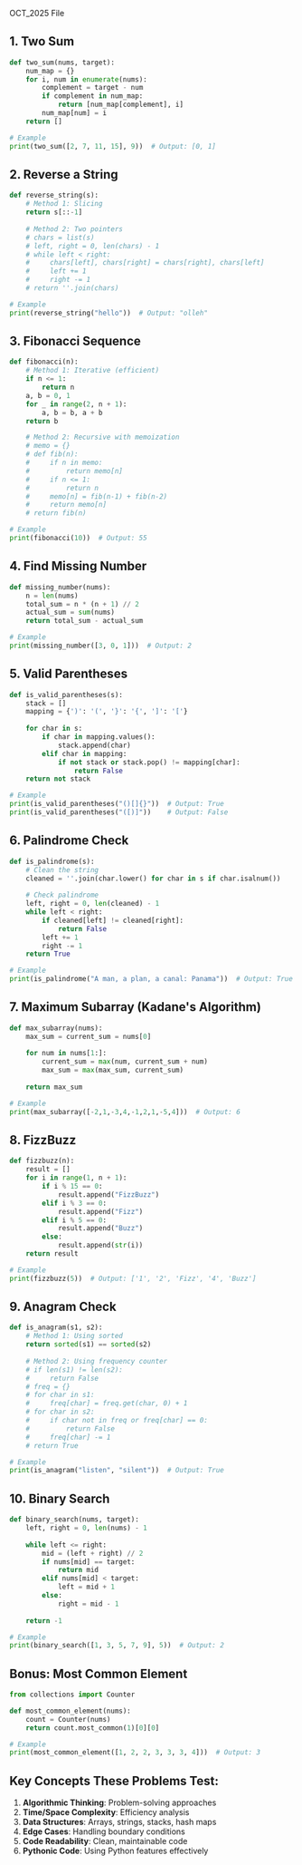 OCT_2025 File


## 1. Two Sum
```python
def two_sum(nums, target):
    num_map = {}
    for i, num in enumerate(nums):
        complement = target - num
        if complement in num_map:
            return [num_map[complement], i]
        num_map[num] = i
    return []

# Example
print(two_sum([2, 7, 11, 15], 9))  # Output: [0, 1]
```

## 2. Reverse a String
```python
def reverse_string(s):
    # Method 1: Slicing
    return s[::-1]
    
    # Method 2: Two pointers
    # chars = list(s)
    # left, right = 0, len(chars) - 1
    # while left < right:
    #     chars[left], chars[right] = chars[right], chars[left]
    #     left += 1
    #     right -= 1
    # return ''.join(chars)

# Example
print(reverse_string("hello"))  # Output: "olleh"
```

## 3. Fibonacci Sequence
```python
def fibonacci(n):
    # Method 1: Iterative (efficient)
    if n <= 1:
        return n
    a, b = 0, 1
    for _ in range(2, n + 1):
        a, b = b, a + b
    return b

    # Method 2: Recursive with memoization
    # memo = {}
    # def fib(n):
    #     if n in memo:
    #         return memo[n]
    #     if n <= 1:
    #         return n
    #     memo[n] = fib(n-1) + fib(n-2)
    #     return memo[n]
    # return fib(n)

# Example
print(fibonacci(10))  # Output: 55
```

## 4. Find Missing Number
```python
def missing_number(nums):
    n = len(nums)
    total_sum = n * (n + 1) // 2
    actual_sum = sum(nums)
    return total_sum - actual_sum

# Example
print(missing_number([3, 0, 1]))  # Output: 2
```

## 5. Valid Parentheses
```python
def is_valid_parentheses(s):
    stack = []
    mapping = {')': '(', '}': '{', ']': '['}
    
    for char in s:
        if char in mapping.values():
            stack.append(char)
        elif char in mapping:
            if not stack or stack.pop() != mapping[char]:
                return False
    return not stack

# Example
print(is_valid_parentheses("()[]{}"))  # Output: True
print(is_valid_parentheses("([)]"))    # Output: False
```

## 6. Palindrome Check
```python
def is_palindrome(s):
    # Clean the string
    cleaned = ''.join(char.lower() for char in s if char.isalnum())
    
    # Check palindrome
    left, right = 0, len(cleaned) - 1
    while left < right:
        if cleaned[left] != cleaned[right]:
            return False
        left += 1
        right -= 1
    return True

# Example
print(is_palindrome("A man, a plan, a canal: Panama"))  # Output: True
```

## 7. Maximum Subarray (Kadane's Algorithm)
```python
def max_subarray(nums):
    max_sum = current_sum = nums[0]
    
    for num in nums[1:]:
        current_sum = max(num, current_sum + num)
        max_sum = max(max_sum, current_sum)
    
    return max_sum

# Example
print(max_subarray([-2,1,-3,4,-1,2,1,-5,4]))  # Output: 6
```

## 8. FizzBuzz
```python
def fizzbuzz(n):
    result = []
    for i in range(1, n + 1):
        if i % 15 == 0:
            result.append("FizzBuzz")
        elif i % 3 == 0:
            result.append("Fizz")
        elif i % 5 == 0:
            result.append("Buzz")
        else:
            result.append(str(i))
    return result

# Example
print(fizzbuzz(5))  # Output: ['1', '2', 'Fizz', '4', 'Buzz']
```

## 9. Anagram Check
```python
def is_anagram(s1, s2):
    # Method 1: Using sorted
    return sorted(s1) == sorted(s2)
    
    # Method 2: Using frequency counter
    # if len(s1) != len(s2):
    #     return False
    # freq = {}
    # for char in s1:
    #     freq[char] = freq.get(char, 0) + 1
    # for char in s2:
    #     if char not in freq or freq[char] == 0:
    #         return False
    #     freq[char] -= 1
    # return True

# Example
print(is_anagram("listen", "silent"))  # Output: True
```

## 10. Binary Search
```python
def binary_search(nums, target):
    left, right = 0, len(nums) - 1
    
    while left <= right:
        mid = (left + right) // 2
        if nums[mid] == target:
            return mid
        elif nums[mid] < target:
            left = mid + 1
        else:
            right = mid - 1
    
    return -1

# Example
print(binary_search([1, 3, 5, 7, 9], 5))  # Output: 2
```

## Bonus: Most Common Element
```python
from collections import Counter

def most_common_element(nums):
    count = Counter(nums)
    return count.most_common(1)[0][0]

# Example
print(most_common_element([1, 2, 2, 3, 3, 3, 4]))  # Output: 3
```

## Key Concepts These Problems Test:

1. **Algorithmic Thinking**: Problem-solving approaches
2. **Time/Space Complexity**: Efficiency analysis
3. **Data Structures**: Arrays, strings, stacks, hash maps
4. **Edge Cases**: Handling boundary conditions
5. **Code Readability**: Clean, maintainable code
6. **Pythonic Code**: Using Python features effectively


